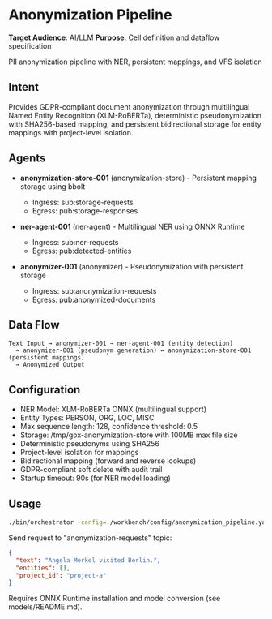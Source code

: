 # Anonymization Pipeline

**Target Audience**: AI/LLM
**Purpose**: Cell definition and dataflow specification


PII anonymization pipeline with NER, persistent mappings, and VFS isolation

## Intent

Provides GDPR-compliant document anonymization through multilingual Named Entity Recognition (XLM-RoBERTa), deterministic pseudonymization with SHA256-based mapping, and persistent bidirectional storage for entity mappings with project-level isolation.

## Agents

- **anonymization-store-001** (anonymization-store) - Persistent mapping storage using bbolt
  - Ingress: sub:storage-requests
  - Egress: pub:storage-responses

- **ner-agent-001** (ner-agent) - Multilingual NER using ONNX Runtime
  - Ingress: sub:ner-requests
  - Egress: pub:detected-entities

- **anonymizer-001** (anonymizer) - Pseudonymization with persistent storage
  - Ingress: sub:anonymization-requests
  - Egress: pub:anonymized-documents

## Data Flow

```
Text Input → anonymizer-001 → ner-agent-001 (entity detection)
  → anonymizer-001 (pseudonym generation) ↔ anonymization-store-001 (persistent mappings)
  → Anonymized Output
```

## Configuration

- NER Model: XLM-RoBERTa ONNX (multilingual support)
- Entity Types: PERSON, ORG, LOC, MISC
- Max sequence length: 128, confidence threshold: 0.5
- Storage: /tmp/gox-anonymization-store with 100MB max file size
- Deterministic pseudonyms using SHA256
- Project-level isolation for mappings
- Bidirectional mapping (forward and reverse lookups)
- GDPR-compliant soft delete with audit trail
- Startup timeout: 90s (for NER model loading)

## Usage

```bash
./bin/orchestrator -config=./workbench/config/anonymization_pipeline.yaml
```

Send request to "anonymization-requests" topic:
```json
{
  "text": "Angela Merkel visited Berlin.",
  "entities": [],
  "project_id": "project-a"
}
```

Requires ONNX Runtime installation and model conversion (see models/README.md).
